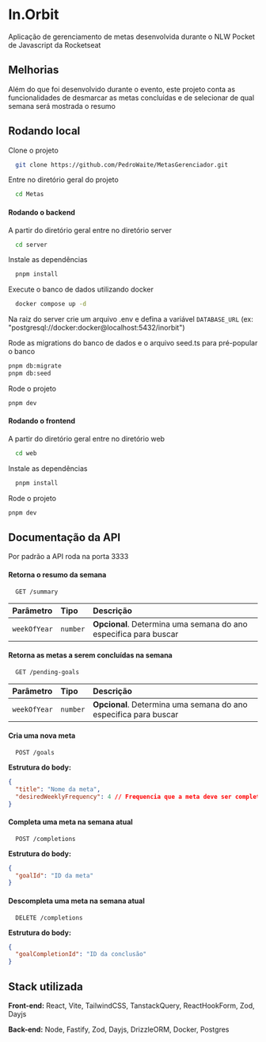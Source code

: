 # In.Orbit

Aplicação de gerenciamento de metas desenvolvida durante o NLW Pocket de Javascript da Rocketseat


## Melhorias

Além do que foi desenvolvido durante o evento, este projeto conta as funcionalidades de desmarcar as metas concluídas e de selecionar de qual semana será mostrada o resumo


## Rodando local

Clone o projeto

```bash
  git clone https://github.com/PedroWaite/MetasGerenciador.git
```

Entre no diretório geral do projeto
```bash
  cd Metas
```

#### Rodando o backend

A partir do diretório geral entre no diretório server
```bash
  cd server
```

Instale as dependências
```bash
  pnpm install
```

Execute o banco de dados utilizando docker
```bash
  docker compose up -d
```

Na raiz do server crie um arquivo .env e defina a variável `DATABASE_URL` (ex: "postgresql://docker:docker@localhost:5432/inorbit")

Rode as migrations do banco de dados e o arquivo seed.ts para pré-popular o banco
```bash
pnpm db:migrate
pnpm db:seed
```

Rode o projeto
```bash
pnpm dev
```

#### Rodando o frontend

A partir do diretório geral entre no diretório web
```bash
  cd web
```

Instale as dependências
```bash
  pnpm install
```

Rode o projeto
```bash
pnpm dev
```

## Documentação da API

Por padrão a API roda na porta 3333

#### Retorna o resumo da semana

```http
  GET /summary
```

| Parâmetro   | Tipo       | Descrição                           |
| :---------- | :--------- | :---------------------------------- |
| `weekOfYear` | `number` | **Opcional**. Determina uma semana do ano especifica para buscar |

#### Retorna as metas a serem concluídas na semana

```http
  GET /pending-goals
```

| Parâmetro   | Tipo       | Descrição                           |
| :---------- | :--------- | :---------------------------------- |
| `weekOfYear` | `number` | **Opcional**. Determina uma semana do ano especifica para buscar |

#### Cria uma nova meta

```http
  POST /goals
```
**Estrutura do body:**
```json
{
  "title": "Nome da meta",
  "desiredWeeklyFrequency": 4 // Frequencia que a meta deve ser completa na semana
}
```

#### Completa uma meta na semana atual

```http
  POST /completions
```
**Estrutura do body:**
```json
{
  "goalId": "ID da meta"
}
```

#### Descompleta uma meta na semana atual

```http
  DELETE /completions
```
**Estrutura do body:**
```json
{
  "goalCompletionId": "ID da conclusão"
}
```
## Stack utilizada

**Front-end:** React, Vite, TailwindCSS, TanstackQuery, ReactHookForm, Zod, Dayjs

**Back-end:** Node, Fastify, Zod, Dayjs, DrizzleORM, Docker, Postgres
